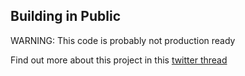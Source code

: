 
## Building in Public

WARNING: This code is probably not production ready

Find out more about this project in this [twitter thread](https://twitter.com/mubashariqbal/status/1312434454279880705)